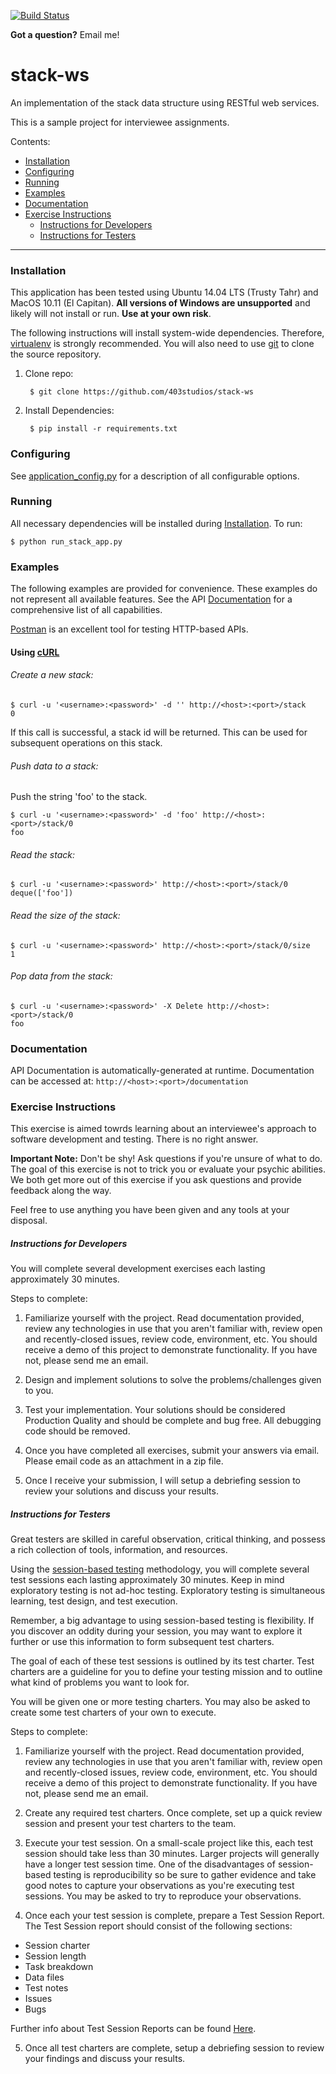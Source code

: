 [![Build Status](https://travis-ci.org/403studios/stack-ws.svg?branch=master)](https://travis-ci.org/403studios/stack-ws)

**Got a question?** Email me!

# stack-ws

An implementation of the stack data structure using RESTful web services.

This is a sample project for interviewee assignments.

Contents:
  - [Installation](#installation)
  - [Configuring](#configuring)
  - [Running](#running)
  - [Examples](#examples)
  - [Documentation](#documentation)
  - [Exercise Instructions](#exercise-instructions)
    - [Instructions for Developers](#instructions-for-developers)
	- [Instructions for Testers](#instructions-for-testers)

----------

### Installation
This application has been tested using Ubuntu 14.04 LTS (Trusty Tahr) and MacOS 10.11 (El Capitan). **All versions of Windows are unsupported** and likely will not install or run. **Use at your own risk**.

The following instructions will install system-wide dependencies. Therefore, [virtualenv](https://pypi.python.org/pypi/virtualenv) is strongly recommended. You will also need to use [git](https://git-scm.com) to clone the source repository.

1. Clone repo:

        $ git clone https://github.com/403studios/stack-ws

2. Install Dependencies:

        $ pip install -r requirements.txt

### Configuring
See [application_config.py](https://raw.githubusercontent.com/403studios/stack-ws/master/stackapi/application_config.py) for a description of all configurable options.

### Running
All necessary dependencies will be installed during [Installation](#installation). To run:

    $ python run_stack_app.py

### Examples
The following examples are provided for convenience. These examples do not represent all available features. See the API [Documentation](#documentation) for a comprehensive list of all capabilities.

[Postman](https://www.getpostman.com/) is an excellent tool for testing HTTP-based APIs.

#### Using [cURL](http://curl.haxx.se)
###### Create a new stack:

    $ curl -u '<username>:<password>' -d '' http://<host>:<port>/stack
    0

If this call is successful, a stack id will be returned. This can be used for subsequent operations on this stack.

###### Push data to a stack:
Push the string 'foo' to the stack.

    $ curl -u '<username>:<password>' -d 'foo' http://<host>:<port>/stack/0
    foo

###### Read the stack:

    $ curl -u '<username>:<password>' http://<host>:<port>/stack/0
    deque(['foo'])

###### Read the size of the stack:

    $ curl -u '<username>:<password>' http://<host>:<port>/stack/0/size
    1

###### Pop data from the stack:

    $ curl -u '<username>:<password>' -X Delete http://<host>:<port>/stack/0
    foo

### Documentation
API Documentation is automatically-generated at runtime. Documentation can be accessed at: `http://<host>:<port>/documentation`

### Exercise Instructions
This exercise is aimed towrds learning about an interviewee's approach to software development and testing. There is no right answer.

**Important Note:** Don't be shy! Ask questions if you're unsure of what to do. The goal of this exercise is not to trick you or evaluate your psychic abilities. We both get more out of this exercise if you ask questions and provide feedback along the way.

Feel free to use anything you have been given and any tools at your disposal.

##### Instructions for Developers
You will complete several development exercises each lasting approximately 30 minutes.

Steps to complete:

1. Familiarize yourself with the project. Read documentation provided, review any technologies in use that you aren't familiar with, review open and recently-closed issues, review code, environment, etc. You should receive a demo of this project to demonstrate functionality. If you have not, please send me an email.

2. Design and implement solutions to solve the problems/challenges given to you.

3. Test your implementation. Your solutions should be considered Production Quality and should be complete and bug free. All debugging code should be removed.

4. Once you have completed all exercises, submit your answers via email. Please email code as an attachment in a zip file.

5. Once I receive your submission, I will setup a debriefing session to review your solutions and discuss your results.

##### Instructions for Testers
Great testers are skilled in careful observation, critical thinking, and possess a rich collection of tools, information, and resources.

Using the [session-based testing](https://en.wikipedia.org/wiki/Session-based_testing) methodology, you will complete several test sessions each lasting approximately 30 minutes. Keep in mind exploratory testing is not ad-hoc testing. Exploratory testing is simultaneous learning, test design, and test execution.

Remember, a big advantage to using session-based testing is flexibility. If you discover an oddity during your session, you may want to explore it further or use this information to form subsequent test charters.

The goal of each of these test sessions is outlined by its test charter. Test charters are a guideline for you to define your testing mission and to outline what kind of problems you want to look for.

You will be given one or more testing charters. You may also be asked to create some test charters of your own to execute.

Steps to complete:

1. Familiarize yourself with the project. Read documentation provided, review any technologies in use that you aren't familiar with, review open and recently-closed issues, review code, environment, etc. You should receive a demo of this project to demonstrate functionality. If you have not, please send me an email.

2. Create any required test charters. Once complete, set up a quick review session and present your test charters to the team.

3. Execute your test session. On a small-scale project like this, each test session should take less than 30 minutes. Larger projects will generally have a longer test session time. One of the disadvantages of session-based testing is reproducibility so be sure to gather evidence and take good notes to capture your observations as you're executing test sessions. You may be asked to try to reproduce your observations.

4. Once each your test session is complete, prepare a Test Session Report. The Test Session report should consist of the following sections:

  - Session charter
  - Session length
  - Task breakdown
  - Data files
  - Test notes
  - Issues
  - Bugs

  Further info about Test Session Reports can be found [Here](https://simonsaysnomore.wordpress.com/2014/08/19/session-based-test-layout-session-report/).

5. Once all test charters are complete, setup a debriefing session to review your findings and discuss your results.
